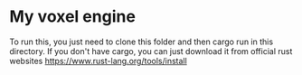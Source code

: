 # My voxel engine

To run this, you just need to clone this folder and then cargo run in this directory.
If you don't have cargo, you can just download it from official rust websites <https://www.rust-lang.org/tools/install>

